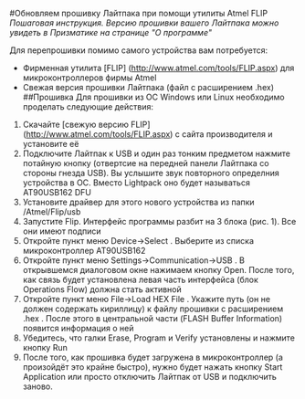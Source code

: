 #Обновляем прошивку Лайтпака при помощи утилиты Atmel FLIP
_Пошаговая инструкция. Версию прошивки вашего Лайтпака можно увидеть в Призматике на странице "О программе"_

Для перепрошивки помимо самого устройства вам потребуется: 
* Фирменная утилита [FLIP] (http://www.atmel.com/tools/FLIP.aspx) для микроконтроллеров фирмы Atmel
* Свежая версия прошивки Лайтпака (файл с расширением .hex)
##Прошивка
Для прошивки из ОС Windows или Linux необходимо проделать следующие действия:
1. Скачайте [свежую версию FLIP] (http://www.atmel.com/tools/FLIP.aspx) с сайта производителя и установите её
2. Подключите Лайтпак к USB и один раз тонким предметом нажмите потайную кнопку (отвертсие на передней панели Лайтпака со стороны гнезда USB). Вы услышите звук повторного определния устройства в ОС. Вместо Lightpack оно будет называться AT90USB162 DFU
3. Установите драйвер для этого нового устройства из папки /Atmel/Flip/usb
4. Запустите Flip. Интерфейс программы разбит на 3 блока (рис. 1). Все они имеют подписи
5. Откройте пункт меню Device→Select . Выберите из списка микроконтроллер AT90USB162
6. Откройте пункт меню Settings→Communication→USB . В открывшемся диалоговом окне нажимаем кнопку Open. После того, как связь будет установлена левая часть интерфейса (блок Operations Flow) должна стать активной
7. Откройте пункт меню File→Load HEX File . Укажите путь (он не должен содержать кириллицу) к файлу прошивки с расширением .hex . После этого в центральной части (FLASH Buffer Information) появится информация о ней
8. Убедитесь, что галки Erase, Program и Verify установлены и нажмите кнопку Run
9. После того, как прошивка будет загружена в микроконтроллер (а произойдёт это крайне быстро), нужно будет нажать кнопку Start Application или просто отключить Лайтпак от USB и подключить заново.
